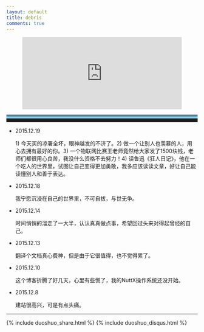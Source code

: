 ```yaml
---
layout: default
title: debris
comments: true
---
```

<div class="well">

<!--音乐台-->
 <p><center> <iframe name="iframe_canvas" src="http://douban.fm/partner/baidu/doubanradio" scrolling="no" frameborder="0" width="420" height="190"></iframe> </center></p>

<hr style="height:10px;border:none;border-top:10px groove skyblue;" />

<ul>

<li><p>2015.12.19</p></li>
<p>
1) 今天买的凉署全坏，眼神越发的不济了。2) 做一个让别人也羡慕的人，用心去拥有最好的你。3) 一个物联网比赛王老师竟然给大家发了1500块钱，老师们都很用心良苦，我没什么资格不去努力！4) 读鲁迅《狂人日记》，他在一个吃人的世界里，试图让自己变得更加勇敢，我多应该读读文章，好让自己能读懂别人和善于表达。
</p>

<li><p>2015.12.18</p></li>
<p>
我宁愿沉浸在自己的世界里，不可自拔，与世无争。
</p>

<li><p>2015.12.14</p></li>
<p>
时间悄悄的溜走了一大半，认认真真做点事，希望回过头来对得起曾经的自己。
</p>

<li><p>2015.12.13</p></li>
<p>
翻译个文档真心费神，但是由于它很值得，也不觉得累了。
</p>

<li><p>2015.12.10</p></li>
<p>
这个博客折腾了好几天，心里有些慌了，我的NuttX操作系统还没开始。
</p>

<li><p>2015.12.8</p></li>
<p>
建站很高兴，可是有点头痛。
</p>

</ul>

<hr>
        {% include duoshuo_share.html %}
        {% include duoshuo_disqus.html %}
</div>